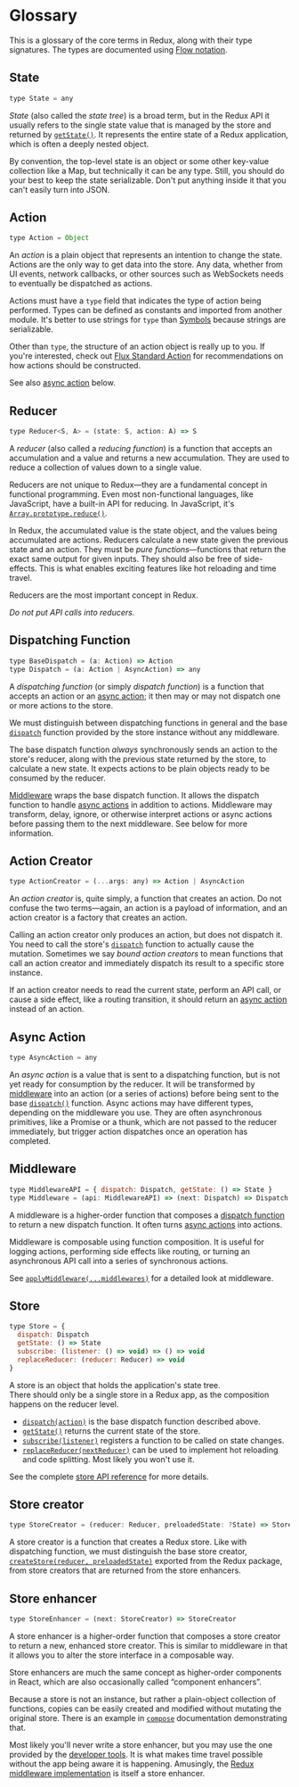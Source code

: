 # Glossary

This is a glossary of the core terms in Redux, along with their type signatures. The types are documented using [Flow notation](http://flowtype.org/docs/quick-reference.html).

## State

```javascript
type State = any
```

_State_ \(also called the _state tree_\) is a broad term, but in the Redux API it usually refers to the single state value that is managed by the store and returned by [`getState()`](api/store.md#getState). It represents the entire state of a Redux application, which is often a deeply nested object.

By convention, the top-level state is an object or some other key-value collection like a Map, but technically it can be any type. Still, you should do your best to keep the state serializable. Don't put anything inside it that you can't easily turn into JSON.

## Action

```javascript
type Action = Object
```

An _action_ is a plain object that represents an intention to change the state. Actions are the only way to get data into the store. Any data, whether from UI events, network callbacks, or other sources such as WebSockets needs to eventually be dispatched as actions.

Actions must have a `type` field that indicates the type of action being performed. Types can be defined as constants and imported from another module. It's better to use strings for `type` than [Symbols](https://developer.mozilla.org/en/docs/Web/JavaScript/Reference/Global_Objects/Symbol) because strings are serializable.

Other than `type`, the structure of an action object is really up to you. If you're interested, check out [Flux Standard Action](https://github.com/acdlite/flux-standard-action) for recommendations on how actions should be constructed.

See also [async action](glossary.md#async-action) below.

## Reducer

```javascript
type Reducer<S, A> = (state: S, action: A) => S
```

A _reducer_ \(also called a _reducing function_\) is a function that accepts an accumulation and a value and returns a new accumulation. They are used to reduce a collection of values down to a single value.

Reducers are not unique to Redux—they are a fundamental concept in functional programming. Even most non-functional languages, like JavaScript, have a built-in API for reducing. In JavaScript, it's [`Array.prototype.reduce()`](https://developer.mozilla.org/en-US/docs/Web/JavaScript/Reference/Global_Objects/Array/Reduce).

In Redux, the accumulated value is the state object, and the values being accumulated are actions. Reducers calculate a new state given the previous state and an action. They must be _pure functions_—functions that return the exact same output for given inputs. They should also be free of side-effects. This is what enables exciting features like hot reloading and time travel.

Reducers are the most important concept in Redux.

_Do not put API calls into reducers._

## Dispatching Function

```javascript
type BaseDispatch = (a: Action) => Action
type Dispatch = (a: Action | AsyncAction) => any
```

A _dispatching function_ \(or simply _dispatch function_\) is a function that accepts an action or an [async action](glossary.md#async-action); it then may or may not dispatch one or more actions to the store.

We must distinguish between dispatching functions in general and the base [`dispatch`](api/store.md#dispatch) function provided by the store instance without any middleware.

The base dispatch function _always_ synchronously sends an action to the store's reducer, along with the previous state returned by the store, to calculate a new state. It expects actions to be plain objects ready to be consumed by the reducer.

[Middleware](glossary.md#middleware) wraps the base dispatch function. It allows the dispatch function to handle [async actions](glossary.md#async-action) in addition to actions. Middleware may transform, delay, ignore, or otherwise interpret actions or async actions before passing them to the next middleware. See below for more information.

## Action Creator

```javascript
type ActionCreator = (...args: any) => Action | AsyncAction
```

An _action creator_ is, quite simply, a function that creates an action. Do not confuse the two terms—again, an action is a payload of information, and an action creator is a factory that creates an action.

Calling an action creator only produces an action, but does not dispatch it. You need to call the store's [`dispatch`](api/store.md#dispatch) function to actually cause the mutation. Sometimes we say _bound action creators_ to mean functions that call an action creator and immediately dispatch its result to a specific store instance.

If an action creator needs to read the current state, perform an API call, or cause a side effect, like a routing transition, it should return an [async action](glossary.md#async-action) instead of an action.

## Async Action

```javascript
type AsyncAction = any
```

An _async action_ is a value that is sent to a dispatching function, but is not yet ready for consumption by the reducer. It will be transformed by [middleware](glossary.md#middleware) into an action \(or a series of actions\) before being sent to the base [`dispatch()`](api/store.md#dispatch) function. Async actions may have different types, depending on the middleware you use. They are often asynchronous primitives, like a Promise or a thunk, which are not passed to the reducer immediately, but trigger action dispatches once an operation has completed.

## Middleware

```javascript
type MiddlewareAPI = { dispatch: Dispatch, getState: () => State }
type Middleware = (api: MiddlewareAPI) => (next: Dispatch) => Dispatch
```

A middleware is a higher-order function that composes a [dispatch function](glossary.md#dispatching-function) to return a new dispatch function. It often turns [async actions](glossary.md#async-action) into actions.

Middleware is composable using function composition. It is useful for logging actions, performing side effects like routing, or turning an asynchronous API call into a series of synchronous actions.

See [`applyMiddleware(...middlewares)`](api/applymiddleware.md) for a detailed look at middleware.

## Store

```javascript
type Store = {
  dispatch: Dispatch
  getState: () => State
  subscribe: (listener: () => void) => () => void
  replaceReducer: (reducer: Reducer) => void
}
```

A store is an object that holds the application's state tree.  
There should only be a single store in a Redux app, as the composition happens on the reducer level.

* [`dispatch(action)`](api/store.md#dispatch) is the base dispatch function described above.
* [`getState()`](api/store.md#getState) returns the current state of the store.
* [`subscribe(listener)`](api/store.md#subscribe) registers a function to be called on state changes.
* [`replaceReducer(nextReducer)`](api/store.md#replaceReducer) can be used to implement hot reloading and code splitting. Most likely you won't use it.

See the complete [store API reference](api/store.md#dispatch) for more details.

## Store creator

```javascript
type StoreCreator = (reducer: Reducer, preloadedState: ?State) => Store
```

A store creator is a function that creates a Redux store. Like with dispatching function, we must distinguish the base store creator, [`createStore(reducer, preloadedState)`](api/createstore.md) exported from the Redux package, from store creators that are returned from the store enhancers.

## Store enhancer

```javascript
type StoreEnhancer = (next: StoreCreator) => StoreCreator
```

A store enhancer is a higher-order function that composes a store creator to return a new, enhanced store creator. This is similar to middleware in that it allows you to alter the store interface in a composable way.

Store enhancers are much the same concept as higher-order components in React, which are also occasionally called “component enhancers”.

Because a store is not an instance, but rather a plain-object collection of functions, copies can be easily created and modified without mutating the original store. There is an example in [`compose`](api/compose.md) documentation demonstrating that.

Most likely you'll never write a store enhancer, but you may use the one provided by the [developer tools](https://github.com/reduxjs/redux-devtools). It is what makes time travel possible without the app being aware it is happening. Amusingly, the [Redux middleware implementation](api/applymiddleware.md) is itself a store enhancer.

